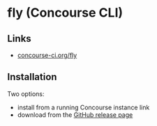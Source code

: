 # fly (Concourse CLI)

## Links

- [concourse-ci.org/fly](https://concourse-ci.org/fly.html)

## Installation

Two options:

- install from a running Concourse instance link
- download from the [GitHub release page](https://github.com/concourse/concourse/releases)
